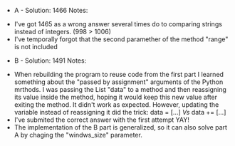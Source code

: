 - A -
Solution: 1466
Notes:
+ I've got 1465 as a wrong answer several times do to comparing strings instead of integers. (998 > 1006)
+ I've temporally forgot that the second paramether of the method "range" is not included

- B -
Solution: 1491
Notes:
+ When rebuilding the program to reuse code from the first part I learned something about the "passed by assignment"
arguments of the Python mrthods. I was passing the List "data" to a method and then reassigning its value inside the method,
hoping it would keep this new value after exiting the method. It didn't work as expected. However, updating the variable instead
of reassigning it did the trick:
	data = [...] _Vs_ data += [...]
+ I've submited the correct answer with the first attempt YAY!
+ The implementation of the B part is generalized, so it can also solve part A by chaging the "windws_size" parameter.
